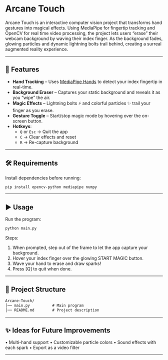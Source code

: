 # Arcane Touch

Arcane Touch is an interactive computer vision project that transforms hand gestures into magical effects. Using MediaPipe for fingertip tracking and OpenCV for real time video processing, the project lets users “erase” their webcam background by waving their index finger. As the background fades, glowing particles and dynamic lightning bolts trail behind, creating a surreal augmented reality experience.

---

## 🚀 Features
- **Hand Tracking** – Uses [MediaPipe Hands](https://google.github.io/mediapipe/) to detect your index fingertip in real-time.  
- **Background Eraser** – Captures your static background and reveals it as you “wipe” the air.  
- **Magic Effects** – Lightning bolts ⚡ and colorful particles ✨ trail your finger as you erase.  
- **Gesture Toggle** – Start/stop magic mode by hovering over the on-screen button.  
- **Hotkeys**:
  - `Q` or `Esc` → Quit the app  
  - `C` → Clear effects and reset  
  - `R` → Re-capture background  

---

## 🛠️ Requirements
Install dependencies before running:

```bash
pip install opencv-python mediapipe numpy
```

---

## ▶️ Usage
Run the program:

```bash
python main.py
```
Steps:

1. When prompted, step out of the frame to let the app capture your background.
2. Hover your index finger over the glowing START MAGIC button.
3. Wave your hand to erase and draw sparks!
4. Press [Q] to quit when done.

---

## 🧩 Project Structure
```markdown
Arcane-Touch/
│── main.py          # Main program
│── README.md        # Project description

```

---
## ✨ Ideas for Future Improvements
• Multi-hand support
• Customizable particle colors
• Sound effects with each spark
• Export as a video filter

---
